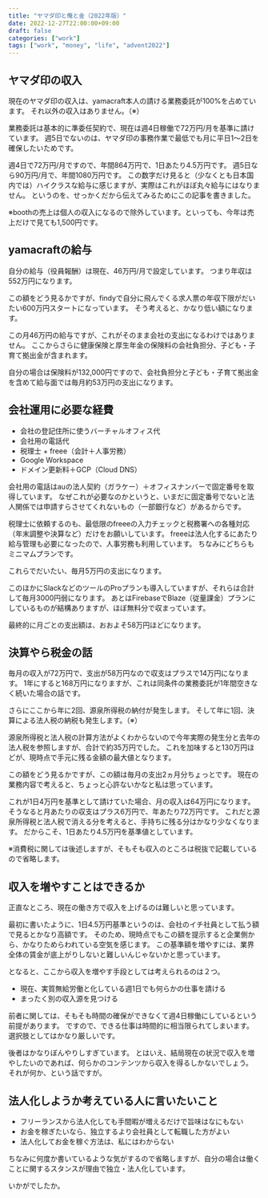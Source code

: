 ```yaml
---
title: "ヤマダ印と俺と金（2022年版）"
date: 2022-12-27T22:00:00+09:00
draft: false
categories: ["work"]
tags: ["work", "money", "life", "advent2022"]
---
```


## ヤマダ印の収入

現在のヤマダ印の収入は、yamacraft本人の請ける業務委託が100%を占めています。
それ以外の収入はありません。（※）

業務委託は基本的に準委任契約で、現在は週4日稼働で72万円/月を基準に請けています。
週5日でないのは、ヤマダ印の事務作業で最低でも月に平日1〜2日を確保したいためです。

週4日で72万円/月ですので、年間864万円で、1日あたり4.5万円です。
週5日なら90万円/月で、年間1080万円です。
この数字だけ見ると（少なくとも日本国内では）ハイクラスな給与に感じますが、実際はこれがほぼ丸々給与にはなりません。
というのを、せっかくだから伝えてみるためにこの記事を書きました。

※boothの売上は個人の収入になるので除外しています。といっても、今年は売上だけで見ても1,500円です。

## yamacraftの給与

自分の給与（役員報酬）は現在、46万円/月で設定しています。
つまり年収は552万円になります。

この額をどう見るかですが、findyで自分に飛んでくる求人票の年収下限がだいたい600万円スタートになっています。
そう考えると、かなり低い額になります。

この月46万円の給与ですが、これがそのまま会社の支出になるわけではありません。
ここからさらに健康保険と厚生年金の保険料の会社負担分、子ども・子育て拠出金が含まれます。

自分の場合は保険料が132,000円ですので、会社負担分と子ども・子育て拠出金を含めて給与面では毎月約53万円の支出になります。

## 会社運用に必要な経費

- 会社の登記住所に使うバーチャルオフィス代
- 会社用の電話代
- 税理士 + freee（会計＋人事労務）
- Google Workspace
- ドメイン更新料＋GCP（Cloud DNS）

会社用の電話はauの法人契約（ガラケー）＋オフィスナンバーで固定番号を取得しています。
なぜこれが必要なのかというと、いまだに固定番号でないと法人関係では申請すらさせてくれないもの（一部銀行など）があるからです。

税理士に依頼するのも、最低限のfreeeの入力チェックと税務署への各種対応（年末調整や決算など）だけをお願いしています。
freeeは法人化するにあたり給与管理も必要になったので、人事労務も利用しています。
ちなみにどちらもミニマムプランです。

これらでだいたい、毎月5万円の支出になります。

このほかにSlackなどのツールのProプランも導入していますが、それらは合計して毎月3000円弱になります。
あとはFirebaseでBlaze（従量課金）プランにしているものが結構ありますが、ほぼ無料分で収まっています。

最終的に月ごとの支出額は、おおよそ58万円ほどになります。

## 決算やら税金の話

毎月の収入が72万円で、支出が58万円なので収支はプラスで14万円になります。
1年にすると168万円になりますが、これは同条件の業務委託が1年間空きなく続いた場合の話です。

さらにここから年に2回、源泉所得税の納付が発生します。
そして年に1回、決算による法人税の納税も発生します。（※）

源泉所得税と法人税の計算方法がよくわからないので今年実際の発生分と去年の法人税を参照しますが、合計で約35万円でした。
これを加味すると130万円ほどが、現時点で手元に残る金額の最大値となります。

この額をどう見るかですが、この額は毎月の支出2ヵ月分ちょっとです。
現在の業務内容で考えると、ちょっと心許ないかなと私は思っています。

これが1日4万円を基準として請けていた場合、月の収入は64万円になります。
そうなると月あたりの収支はプラス6万円で、年あたり72万円です。
これだと源泉所得税と法人税で消える分を考えると、手持ちに残る分はかなり少なくなります。
だからこそ、1日あたり4.5万円を基準値としています。

※消費税に関しては後述しますが、そもそも収入のところは税抜で記載しているので省略します。

## 収入を増やすことはできるか

正直なところ、現在の働き方で収入を上げるのは難しいと思っています。

最初に書いたように、1日4.5万円基準というのは、会社のイチ社員として払う額で見るとかなり高額です。
そのため、現時点でもこの額を提示すると企業側から、かなりためらわれている空気を感じます。
この基準額を増やすには、業界全体の賃金が底上がりしないと難しいんじゃないかと思っています。

となると、ここから収入を増やす手段としては考えられるのは２つ。

* 現在、実質無給労働と化している週1日でも何らかの仕事を請ける
* まったく別の収入源を見つける

前者に関しては、そもそも時間の確保ができなくて週4日稼働にしているという前提があります。
ですので、できる仕事は時間的に相当限られてしまいます。
選択肢としてはかなり厳しいです。

後者はかなりぼんやりしすぎています。
とはいえ、結局現在の状況で収入を増やしたいのであれば、何らかのコンテンツから収入を得るしかないでしょう。
それが何か、という話ですが。

## 法人化しようか考えている人に言いたいこと

* フリーランスから法人化しても手間暇が増えるだけで旨味はなにもない
* お金を稼ぎたいなら、独立するより会社員として転職した方がよい
* 法人化してお金を稼ぐ方法は、私にはわからない

ちなみに何度か書いているような気がするので省略しますが、自分の場合は働くことに関するスタンスが理由で独立・法人化しています。

いかがでしたか。